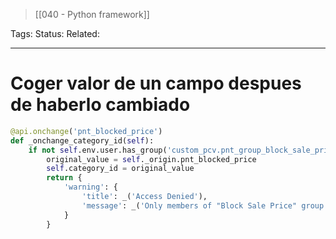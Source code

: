 
> [[040 - Python framework]]

Tags: 
Status: 
Related: 

___

# Coger valor de un campo despues de haberlo cambiado

```python
@api.onchange('pnt_blocked_price')  
def _onchange_category_id(self):  
    if not self.env.user.has_group('custom_pcv.pnt_group_block_sale_price'):  
        original_value = self._origin.pnt_blocked_price  
        self.category_id = original_value  
        return {  
            'warning': {  
                'title': _('Access Denied'),  
                'message': _('Only members of "Block Sale Price" group can modify this field.'),  
            }  
        }
```
